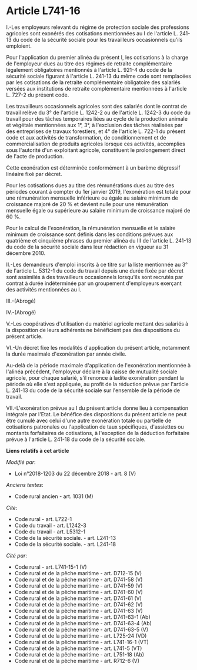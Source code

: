 # Article L741-16

I.-Les employeurs relevant du régime de protection sociale des professions agricoles sont exonérés des cotisations
mentionnées au I de l'article L. 241-13 du code de la sécurité sociale pour les travailleurs occasionnels qu'ils emploient.

Pour l'application du premier alinéa du présent I, les cotisations à la charge de l'employeur dues au titre des régimes de
retraite complémentaire légalement obligatoires mentionnés à l'article L. 921-4 du code de la sécurité sociale figurant à
l'article L. 241-13 du même code sont remplacées par les cotisations de la retraite complémentaire obligatoire des salariés
versées aux institutions de retraite complémentaire mentionnées à l'article L. 727-2 du présent code.

Les travailleurs occasionnels agricoles sont des salariés dont le contrat de travail relève du 3° de l'article L. 1242-2 ou
de l'article L. 1242-3 du code du travail pour des tâches temporaires liées au cycle de la production animale et végétale
mentionnées aux 1°, 3°, à l'exclusion des tâches réalisées par des entreprises de travaux forestiers, et 4° de l'article L.
722-1 du présent code et aux activités de transformation, de conditionnement et de commercialisation de produits agricoles
lorsque ces activités, accomplies sous l'autorité d'un exploitant agricole, constituent le prolongement direct de l'acte de
production.

Cette exonération est déterminée conformément à un barème dégressif linéaire fixé par décret.

Pour les cotisations dues au titre des rémunérations dues au titre des périodes courant à compter du 1er janvier 2019,
l'exonération est totale pour une rémunération mensuelle inférieure ou égale au salaire minimum de croissance majoré de 20 %
et devient nulle pour une rémunération mensuelle égale ou supérieure au salaire minimum de croissance majoré de 60 %.

Pour le calcul de l'exonération, la rémunération mensuelle et le salaire minimum de croissance sont définis dans les
conditions prévues aux quatrième et cinquième phrases du premier alinéa du III de l'article L. 241-13 du code de la sécurité
sociale dans leur rédaction en vigueur au 31 décembre 2010.

II.-Les demandeurs d'emploi inscrits à ce titre sur la liste mentionnée au 3° de l'article L. 5312-1 du code du travail
depuis une durée fixée par décret sont assimilés à des travailleurs occasionnels lorsqu'ils sont recrutés par contrat à durée
indéterminée par un groupement d'employeurs exerçant des activités mentionnées au I.

III.-(Abrogé)

IV.-(Abrogé)

V.-Les coopératives d'utilisation du matériel agricole mettant des salariés à la disposition de leurs adhérents ne
bénéficient pas des dispositions du présent article.

VI.-Un décret fixe les modalités d'application du présent article, notamment la durée maximale d'exonération par année
civile.

Au-delà de la période maximale d'application de l'exonération mentionnée à l'alinéa précédent, l'employeur déclare à la
caisse de mutualité sociale agricole, pour chaque salarié, s'il renonce à ladite exonération pendant la période où elle s'est
appliquée, au profit de la réduction prévue par l'article L. 241-13 du code de la sécurité sociale sur l'ensemble de la
période de travail.

VII.-L'exonération prévue au I du présent article donne lieu à compensation intégrale par l'Etat. Le bénéfice des
dispositions du présent article ne peut être cumulé avec celui d'une autre exonération totale ou partielle de cotisations
patronales ou l'application de taux spécifiques, d'assiettes ou montants forfaitaires de cotisations, à l'exception de la
déduction forfaitaire prévue à l'article L. 241-18 du code de la sécurité sociale.

**Liens relatifs à cet article**

_Modifié par_:

  - Loi n°2018-1203 du 22 décembre 2018 - art. 8 (V)

_Anciens textes_:

  - Code rural ancien - art. 1031 (M)

_Cite_:

  - Code rural - art. L722-1
  - Code du travail - art. L1242-3
  - Code du travail - art. L5312-1
  - Code de la sécurité sociale. - art. L241-13
  - Code de la sécurité sociale. - art. L241-18

_Cité par_:

  - Code rural - art. L741-15-1 (V)
  - Code rural et de la pêche maritime - art. D712-15 (V)
  - Code rural et de la pêche maritime - art. D741-58 (V)
  - Code rural et de la pêche maritime - art. D741-59 (V)
  - Code rural et de la pêche maritime - art. D741-60 (V)
  - Code rural et de la pêche maritime - art. D741-61 (V)
  - Code rural et de la pêche maritime - art. D741-62 (V)
  - Code rural et de la pêche maritime - art. D741-63 (V)
  - Code rural et de la pêche maritime - art. D741-63-1 (Ab)
  - Code rural et de la pêche maritime - art. D741-63-4 (Ab)
  - Code rural et de la pêche maritime - art. D741-63-5 (V)
  - Code rural et de la pêche maritime - art. L725-24 (VD)
  - Code rural et de la pêche maritime - art. L741-16-1 (VT)
  - Code rural et de la pêche maritime - art. L741-5 (VT)
  - Code rural et de la pêche maritime - art. L751-18 (Ab)
  - Code rural et de la pêche maritime - art. R712-6 (V)

